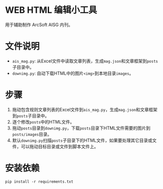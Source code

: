 # WEB HTML 编辑小工具

用于辅助制作 ArcSoft AISG 内刊。

# 文件说明

- `ais_mag.py`: 从Excel文件中读取文章列表，生成`mag.json`和文章框架到`posts`子目录中。
- `downimg.py`: 自动下载HTML中的图片`<img>`到本地目录`images`。


# 步骤

1. 拖动包含规则文章列表的Excel文件到`ais_mag.py`，生成`mag.json`和文章框架到`posts`子目录中。
2. 逐个修改`posts`中的HTML文件。
3. 拖动`posts`目录到`downimg.py`，下载`posts`目录下HTML文件需要的图片到`posts/images`目录。
4. 默认`downimg.py`扫描`posts`子目录下的HTML文件，如果要处理其它目录或文件，可以拖动目标目录或文件到脚本文件上。


# 安装依赖

```
pip install -r requirements.txt
```
